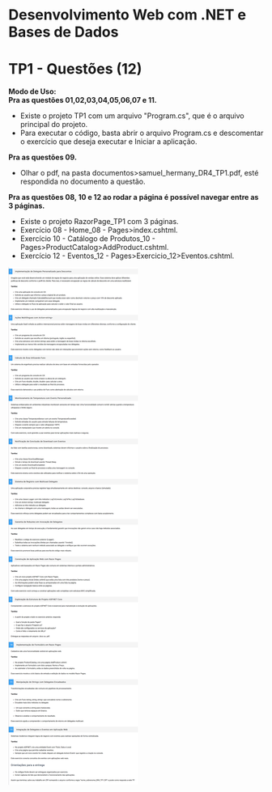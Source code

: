 # Desenvolvimento Web com .NET e Bases de Dados
# TP1 - Questões (12)
**Modo de Uso:**<br>
**Pra as questões 01,02,03,04,05,06,07 e 11.**
- Existe o projeto TP1 com um arquivo "Program.cs", que é o arquivo principal do projeto.
- Para executar o código, basta abrir o arquivo Program.cs e descomentar o exercício que deseja executar e Iniciar a aplicação.

**Pra as questões 09.**
- Olhar o pdf, na pasta documentos>samuel_hermany_DR4_TP1.pdf, esté respondida no documento a questão.
 
**Pra as questões 08, 10 e 12 ao rodar a página é possível navegar entre as 3 páginas.**
- Existe o projeto RazorPage_TP1 com 3 páginas.
- Exercício 08 - Home_08 - Pages>index.cshtml.
- Exercício 10 - Catálogo de Produtos_10 - Pages>ProductCatalog>AddProduct.cshtml.
- Exercício 12 - Eventos_12 - Pages>Exercicio_12>Eventos.cshtml.

![Descrição](documentos/enunciado_TP1.png)
